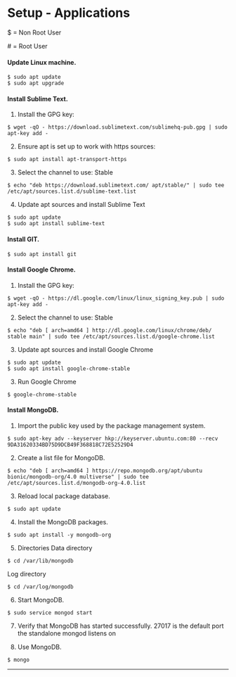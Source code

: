 # Setup - Applications

$ = Non Root User

&#35; = Root User


#### Update Linux machine.
```
$ sudo apt update
$ sudo apt upgrade
```



#### Install Sublime Text.
1. Install the GPG key:
```
$ wget -qO - https://download.sublimetext.com/sublimehq-pub.gpg | sudo apt-key add -
```

2. Ensure apt is set up to work with https sources:
```
$ sudo apt install apt-transport-https
```

3. Select the channel to use: Stable
```
$ echo "deb https://download.sublimetext.com/ apt/stable/" | sudo tee /etc/apt/sources.list.d/sublime-text.list
```

4. Update apt sources and install Sublime Text
```
$ sudo apt update
$ sudo apt install sublime-text
```


#### Install GIT.
```
$ sudo apt install git
```

#### Install Google Chrome.
1. Install the GPG key:
```
$ wget -qO - https://dl.google.com/linux/linux_signing_key.pub | sudo apt-key add -
```

2. Select the channel to use: Stable
```
$ echo "deb [ arch=amd64 ] http://dl.google.com/linux/chrome/deb/ stable main" | sudo tee /etc/apt/sources.list.d/google-chrome.list
```

3. Update apt sources and install Google Chrome
```
$ sudo apt update
$ sudo apt install google-chrome-stable
```

3. Run Google Chrome
```
$ google-chrome-stable
```

#### Install MongoDB.
1. Import the public key used by the package management system.
```
$ sudo apt-key adv --keyserver hkp://keyserver.ubuntu.com:80 --recv 9DA31620334BD75D9DCB49F368818C72E52529D4
```

2. Create a list file for MongoDB.
```
$ echo "deb [ arch=amd64 ] https://repo.mongodb.org/apt/ubuntu bionic/mongodb-org/4.0 multiverse" | sudo tee /etc/apt/sources.list.d/mongodb-org-4.0.list
```

3. Reload local package database.
```
$ sudo apt update
```

4. Install the MongoDB packages.
```
$ sudo apt install -y mongodb-org
```

5. Directories
Data directory
```
$ cd /var/lib/mongodb
```
Log directory
```
$ cd /var/log/mongodb
```

6. Start MongoDB.
```
$ sudo service mongod start
```

7. Verify that MongoDB has started successfully.
27017 is the default port the standalone mongod listens on

6. Use MongoDB.
```
$ mongo
```

----------------------------------------------------------------
